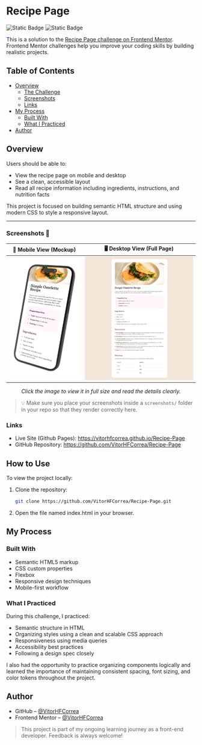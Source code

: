 # Recipe Page

![Static Badge](https://img.shields.io/badge/HTML-%23E34F26?style=for-the-badge&logo=html5&labelColor=%23222222&link=https%3A%2F%2Fhtml.spec.whatwg.org%2F)
![Static Badge](https://img.shields.io/badge/CSS-%23663399?style=for-the-badge&logo=css&logoColor=%23663399&labelColor=%23222222&link=https%3A%2F%2Fwww.w3.org%2FStyle%2FCSS%2F)

This is a solution to the [Recipe Page challenge on Frontend Mentor](https://www.frontendmentor.io/challenges/recipe-page-KiTsR8QQKm). Frontend Mentor challenges help you improve your coding skills by building realistic projects.

## Table of Contents

- [Overview](#overview)
  - [The Challenge](#the-challenge)
  - [Screenshots](#screenshots)
  - [Links](#links)
- [My Process](#my-process)
  - [Built With](#built-with)
  - [What I Practiced](#what-i-practiced)
- [Author](#author)

## Overview

Users should be able to:

- View the recipe page on mobile and desktop
- See a clean, accessible layout
- Read all recipe information including ingredients, instructions, and nutrition facts

This project is focused on building semantic HTML structure and using modern CSS to style a responsive layout.

---

### Screenshots 📸

| 📱 Mobile View (Mockup) | 🖥️ Desktop View (Full Page) |
|----------------------|--------------------------|
| <img src="./screenshots/screenshot-mobile.png" width="300"/> | <img src="./screenshots/screenshot-desktop.png" width="500"/> |

<p align="center"><em>Click the image to view it in full size and read the details clearly.</em></p>

> 💡 Make sure you place your screenshots inside a `screenshots/` folder in your repo so that they render correctly here.

### Links

- Live Site (Github Pages): https://vitorhfcorrea.github.io/Recipe-Page
- GitHub Repository: https://github.com/VitorHFCorrea/Recipe-Page

## How to Use

To view the project locally:

1. Clone the repository:

   ```bash
   git clone https://github.com/VitorHFCorrea/Recipe-Page.git
   ```

2. Open the file named index.html in your browser.

## My Process

### Built With

- Semantic HTML5 markup
- CSS custom properties
- Flexbox
- Responsive design techniques
- Mobile-first workflow

### What I Practiced

During this challenge, I practiced:

- Semantic structure in HTML
- Organizing styles using a clean and scalable CSS approach
- Responsiveness using media queries
- Accessibility best practices
- Following a design spec closely

I also had the opportunity to practice organizing components logically and learned the importance of maintaining consistent spacing, font sizing, and color tokens throughout the project.

## Author

- GitHub – [@VitorHFCorrea](https://github.com/VitorHFCorrea)
- Frontend Mentor – [@VitorHFCorrea](https://www.frontendmentor.io/profile/VitorHFCorrea)

> This project is part of my ongoing learning journey as a front-end developer. Feedback is always welcome!